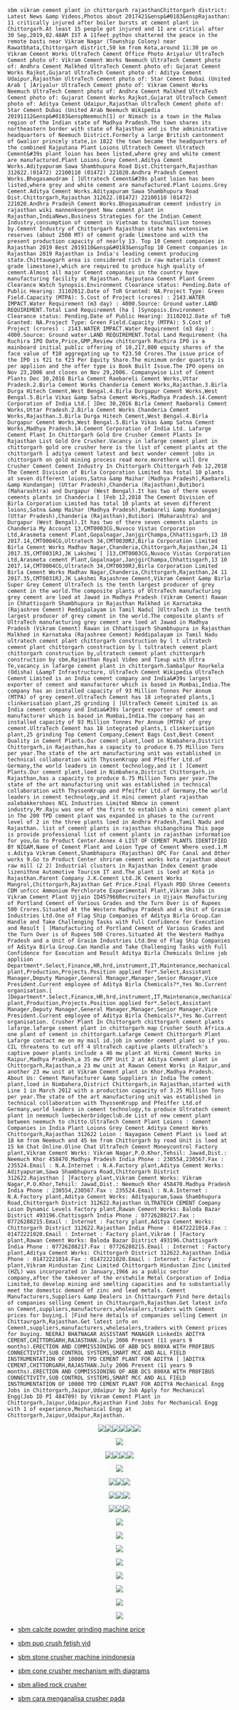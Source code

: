 
```
sbm vikram cement plant in chittorgarh rajasthanChittorgarh district: Latest News &amp Videos,Photos about 2017421&ensp&#0183&enspRajasthan: 11 critically injured after boiler bursts at cement plant in Chittorgarh.At least 15 people got injured and 11 are critical after 30 Sep,2019,02.48AM IST A 11feet python shattered the peace in the remote basti near Vikram Nagar (Township Colony) near Rawatbhata,Chittorgarh district,50 km from Kota,around 11:30 pm on Vikram Cement Works UltraTech Cement Office Photo Ariyalur UltraTech Cement photo of: Vikram Cement Works Neemuch UltraTech Cement photo of: Andhra Cement Malkhed UltraTech Cement photo of: Gujarat Cement Works Rajkot,Gujarat UltraTech Cement photo of: Aditya Cement Udaipur,Rajasthan UltraTech Cement photo of: Star Cement Dubai (United Arab [ ]Ariyalur UltraTech Cement photo of: Vikram Cement Works Neemuch UltraTech Cement photo of: Andhra Cement Malkhed UltraTech Cement photo of: Gujarat Cement Works Rajkot,Gujarat UltraTech Cement photo of: Aditya Cement Udaipur,Rajasthan UltraTech Cement photo of: Star Cement Dubai (United Arab Neemuch Wikipedia 20191112&ensp&#0183&enspNeemuch[1] or Nimach is a town in the Malwa region of the Indian state of Madhya Pradesh.The town shares its northeastern border with state of Rajasthan and is the administrative headquarters of Neemuch District.Formerly a large British cantonment of Gwalior princely state,in 1822 the town became the headquarters of the combined Rajputana Plant Loions Ultratech Cement Ultratech Cement&#39s plant loion has been listed,where grey and white cement are manufactured.Plant Loions.Grey Cement.Aditya Cement Works.Adityapuram Sawa Shambhupura Road Dist.Chittorgarh,Rajasthan 312622.(01472) 22100110 (01472) 221020.Andhra Pradesh Cement Works.Bhogasamudram [ ]Ultratech Cement&#39s plant loion has been listed,where grey and white cement are manufactured.Plant Loions.Grey Cement.Aditya Cement Works.Adityapuram Sawa Shambhupura Road Dist.Chittorgarh,Rajasthan 312622.(01472) 22100110 (01472) 221020.Andhra Pradesh Cement Works.Bhogasamudram cement industry in rajasthan wiki mannenkoorgent New cement plant in Rajasthan,IndiaNews,Business Strategies for the Indian Cement Industry,consumption of cement in Vietnam to touchmillion tonnes by.Cement Industry of Chittorgarh Rajasthan state has extensive reserves (about 2500 MT) of cement grade limestone and with the present production capacity of nearly 13. Top 10 Cement companies in Rajasthan 2019 Best 2019110&ensp&#0183&enspTop 10 Cement companies in Rajasthan 2019 Rajasthan is India's leading cement producing state.Chittauegarh area is considered rich in raw materials (cement grade limestone),which are required to produce high quality of cement.Almost all major Cement companies in the country have manufacturing facility at Rajasthan. Rajputana Cement Plant Green Clearance Watch Synopsis.Environment Clearance status: Pending.Date of Public Hearing: 31102012.Date of ToR Granted: NA.Project Type: Green Field.Capacity (MTPA): 5.Cost of Project (crores) : 2143.WATER IMPACT.Water Requirement (m3 day) : 4000.Source: Ground water.LAND REQUIREMENT.Total Land Requirement (ha [ ]Synopsis.Environment Clearance status: Pending.Date of Public Hearing: 31102012.Date of ToR Granted: NA.Project Type: Green Field.Capacity (MTPA): 5.Cost of Project (crores) : 2143.WATER IMPACT.Water Requirement (m3 day) : 4000.Source: Ground water.LAND REQUIREMENT.Total Land Requirement (ha Ruchira IPO Date,Price,GMP,Review chittorgarh Ruchira IPO is a mainboard initial public offering of 10,217,000 equity shares of the face value of ₹10 aggregating up to ₹23.50 Crores.The issue price of the IPO is ₹21 to ₹23 Per Equity Share.The minimum order quantity is per appliion and the offer type is Book Built Issue.The IPO opens on Nov 23,2006 and closes on Nov 29,2006. Companywise List of Cement Plants Dec 30,2016 Birla Cement Raebareli Cement Works,Uttar Pradesh.2.Birla Cement Works Chanderia Cement Works,Rajasthan.3.Birla Durga Hitech Cement,West Bengal.4.Birla Durgapur Cement Works,West Bengal.5.Birla Vikas &amp Satna Cement Works,Madhya Pradesh.14.Cement Corporation of India Ltd.[ ]Dec 30,2016 Birla Cement Raebareli Cement Works,Uttar Pradesh.2.Birla Cement Works Chanderia Cement Works,Rajasthan.3.Birla Durga Hitech Cement,West Bengal.4.Birla Durgapur Cement Works,West Bengal.5.Birla Vikas &amp Satna Cement Works,Madhya Pradesh.14.Cement Corporation of India Ltd. Lafarge Cement Plant In Chittorgarh Gold Ore Crusher Cement Plants In Rajasthan List Gold Ore Crusher.Vacancy in lafarge cement plant in chittorgarh gold ore crusher here is the list of cement plants at the chittorgarh 1 aditya cement latest and best wonder cement jobs in chittorgarh on gold mining process read more.morethere will Ore Crusher Cement Cement Industry In Chittorgarh Chittorgarh Feb 12,2018 The Cement Division of Birla Corporation Limited has total 10 plants at seven different loions,Satna &amp Maihar (Madhya Pradesh),Raebareli &amp Kundanganj (Uttar Pradesh),Chanderia (Rajasthan),Butibori (Maharashtra) and Durgapur (West Bengal).It has two of there seven cements plants in Chanderia [ ]Feb 12,2018 The Cement Division of Birla Corporation Limited has total 10 plants at seven different loions,Satna &amp Maihar (Madhya Pradesh),Raebareli &amp Kundanganj (Uttar Pradesh),Chanderia (Rajasthan),Butibori (Maharashtra) and Durgapur (West Bengal).It has two of there seven cements plants in Chanderia My Account 13,CMT0003CG,Nuvoco Vistas Corporation Ltd,Arasmeta cement Plant,Gopalnagar,JanjgirChampa,Chhattisgarh,13 10 2017.14,CMT0004CG,Ultratech 34,CMT0030RJ,Birla Corporation Limited Birla Cement Works Madhav Nagar,Chanderia,Chittorgarh,Rajasthan,24 11 2017.35,CMT0031RJ,JK Lakshmi [ ]13,CMT0003CG,Nuvoco Vistas Corporation Ltd,Arasmeta cement Plant,Gopalnagar,JanjgirChampa,Chhattisgarh,13 10 2017.14,CMT0004CG,Ultratech 34,CMT0030RJ,Birla Corporation Limited Birla Cement Works Madhav Nagar,Chanderia,Chittorgarh,Rajasthan,24 11 2017.35,CMT0031RJ,JK Lakshmi Rajashree Cement,Vikram Cement &amp Birla Super Grey Cement UltraTech is the tenth largest producer of grey cement in the world.The composite plants of UltraTech manufacturing grey cement are loed at Jawad in Madhya Pradesh (Vikram Cement) Rawan in Chhattisgarh Shambhupura in Rajasthan Malkhed in Karnataka (Rajashree Cement) Reddipalayam in Tamil Nadu[ ]UltraTech is the tenth largest producer of grey cement in the world.The composite plants of UltraTech manufacturing grey cement are loed at Jawad in Madhya Pradesh (Vikram Cement) Rawan in Chhattisgarh Shambhupura in Rajasthan Malkhed in Karnataka (Rajashree Cement) Reddipalayam in Tamil Nadu ultratech cement plant chittorgarh construction by l t ultratech cement plant chittorgarh construction by l tultratech cement plant chittorgarh construction by,ultratech cement plant chittorgarh construction by sbm,Rajasthan Royal Video and Tieup with Ultra Te,vacancy in lafarge cement plant in chittorgarh.Sambalpur Rourkela (Odisha) L&ampT Infrastructure, UltraTech Cement Wikipedia UltraTech Cement Limited is an India cement company and India&#39s largest exporter of cement and manufacturer which is based in Mumbai,India.The company has an installed capacity of 93 Million Tonnes Per Annum (MTPA) of grey cement.UltraTech Cement has 18 integrated plants,1 clinkerisation plant,25 grinding [ ]UltraTech Cement Limited is an India cement company and India&#39s largest exporter of cement and manufacturer which is based in Mumbai,India.The company has an installed capacity of 93 Million Tonnes Per Annum (MTPA) of grey cement.UltraTech Cement has 18 integrated plants,1 clinkerisation plant,25 grinding Top Cement Company,Cement Bags Cost,Best Cement Quality in Cement Plants.Our cement plant,loed in Nimbahera,District Chittorgarh,in Rajasthan,has a capacity to produce 6.75 Million Tons per year.The state of the art manufacturing unit was established in technical collaboration with ThyssenKrupp and Pfeiffer Ltd.of Germany,the world leaders in cement technology,and it [ ]Cement Plants.Our cement plant,loed in Nimbahera,District Chittorgarh,in Rajasthan,has a capacity to produce 6.75 Million Tons per year.The state of the art manufacturing unit was established in technical collaboration with ThyssenKrupp and Pfeiffer Ltd.of Germany,the world leaders in cement technology,and it mini cement plant rajasthan oalebakkershoes NCL Industries Limited Nbmcw in cement industry,Mr.Raju was one of the first to establish a mini cement plant in The 200 TPD cement plant was expanded in phases to the current level of 2 in the three plants loed in Andhra Pradesh,Tamil Nadu and Rajasthan. list of cement plants in rajasthan shibangchina This page is provide professional list of cement plants in rajasthan information for you,Go to Product Center.Annex 4 LIST OF CEMENT PLANTS IDENTIFIED BY NIGAM,Name of Cement Plant and Loion Type of Cement Where used.1.M s.Aditya Vikram Cement,Shambhapura (Rajasthan) OPC For Canal and Other works 9.Go to Product Center shriram cement works kota rajasthan about raw mill (2 2) Industrial clusters in Rajasthan Index Cement grade lizenithne Automotive Tourism IT and.The plant is loed at Kota in Rajasthan.Parent Company J.K.Cement Ltd.JK Cement Works Mangrol,Chittorgarh,Rajasthan Get Price.Final Flyash PDD Shree Cements CDM unfccc Ammonium Perchlorate Experimental Plant,Vikram Jobs in Vikram Cement Plant Ujjain ID457966Recruiters in Ujjain Manufacturing of Portland Cement of Various Grades and the Turn Over is of Rupees 500 Crores.Situated At the Western Madhya Pradesh and a Unit of Grasim Industries Ltd.One of Flag Ship Companies of Aditya Birla Group.Can Handle and Take Challenging Tasks with Full Confidence for Execution and Result [ ]Manufacturing of Portland Cement of Various Grades and the Turn Over is of Rupees 500 Crores.Situated At the Western Madhya Pradesh and a Unit of Grasim Industries Ltd.One of Flag Ship Companies of Aditya Birla Group.Can Handle and Take Challenging Tasks with Full Confidence for Execution and Result Aditya Birla Chemicals Online job appliion Department*.Select,Finance,HR,hrd,instrument,IT,Maintenance,mechanical,Power plant,Production,Projects.Position applied for*.Select,Assistant Manager,Deputy Manager,General Manager,Manager,Senior Manager,Vice President.Current employee of Aditya Birla Chemicals?*,Yes No.Current organisation.[ ]Department*.Select,Finance,HR,hrd,instrument,IT,Maintenance,mechanical,Power plant,Production,Projects.Position applied for*.Select,Assistant Manager,Deputy Manager,General Manager,Manager,Senior Manager,Vice President.Current employee of Aditya Birla Chemicals?*,Yes No.Current organisation. Crusher Plant In Chittorgarh chittorgarh cement plants lafarge.lafarge cement plant in chittorgarh map Crusher South Africa.a one plant of cement in chittorgarh.Lafarge Cement Chittorgarh Plant Lafarge contact me on my mail id.job in wonder cement plant so if you. CIL threatens to cut off 4 UltraTech captive plants UltraTech's captive power plants include a 46 mw plant at Hirmi Cement Works in Raipur,Madhya Pradesh,a 35 mw CPP Unit 2 at Aditya Cement plant in Chittorgarh,Rajasthan,a 23 mw unit at Rawan Cement Works in Raipur,and another 23 mw unit at Vikram Cement plant in Khor,Madhya Pradesh. About Us: Cement Manufacturer &amp Suppliers in India The cement plant,loed in Nimbahera,District Chittorgarh,in Rajasthan,started with Line 1 in March 2012 with a production capacity of 3.25 Million Tons per year.The state of the art manufacturing unit was established in technical collaboration with ThyssenKrupp and Pfeiffer Ltd.of Germany,world leaders in cement technology,to produce Ultratech cement plant in neemuch luebeckerbridgeclub.de List of new cement plant between neemuch to chitto.UltraTech Cement Plant Loions : Cement Companies in India Plant Loions Grey Cement Aditya Cement Works Chittorgarh,Rajasthan 312622 Loion : Nayagaon Cement Plant is loed at 18 km from Neemuch and 45 km from Chittorgarh by road Unit is loed at 15 km Chat Online.Oline Chat UltraTech Cement Moneycontrol Factory plant,Vikram Cement Works: Vikram Nagar,P.O.Khor,Tehsil: Jawad,Dist.: Neemuch Khor 458470.Madhya Pradesh India Phone : 230554,230567.Fax : 235524.Email : N.A.Internet : N.A.Factory plant,Aditya Cement Works: Adityapuram,Sawa Shambhupura Road,Chittorgarh District 312622.Rajasthan [ ]Factory plant,Vikram Cement Works: Vikram Nagar,P.O.Khor,Tehsil: Jawad,Dist.: Neemuch Khor 458470.Madhya Pradesh India Phone : 230554,230567.Fax : 235524.Email : N.A.Internet : N.A.Factory plant,Aditya Cement Works: Adityapuram,Sawa Shambhupura Road,Chittorgarh District 312622.Rajasthan ULTRATECH CEMENT Company Loion Dynamic Levels Factory plant,Rawan Cement Works: Baloda Bazar District 493196.Chattisgarh India Phone : 07726288217.Fax : 07726288215.Email : Internet : Factory plant,Aditya Cement Works: Chittorgarh District 312622.Rajasthan India Phone : 01472221014.Fax : 01472221020.Email : Internet : Factory plant,Vikram [ ]Factory plant,Rawan Cement Works: Baloda Bazar District 493196.Chattisgarh India Phone : 07726288217.Fax : 07726288215.Email : Internet : Factory plant,Aditya Cement Works: Chittorgarh District 312622.Rajasthan India Phone : 01472221014.Fax : 01472221020.Email : Internet : Factory plant,Vikram Hindustan Zinc Limited Chittorgarh Hindustan Zinc Limited (HZL) was incorporated in January,1966 as a public sector company,after the takeover of the erstwhile Metal Corporation of India Limited,to develop mining and smelting capacities and to substantially meet the domestic demand of zinc and lead metals. Cement Manufacturers,Suppliers &amp Dealers in Chittaurgarh Find here details of companies selling Cement in Chittaurgarh,Rajasthan.Get latest info on Cement,suppliers,manufacturers,wholesalers,traders with Cement prices for buying.[ ]Find here details of companies selling Cement in Chittaurgarh,Rajasthan.Get latest info on Cement,suppliers,manufacturers,wholesalers,traders with Cement prices for buying. NEERAJ BHATNAGAR ASSISTANT MANAGER LinkedIn ADITYA CEMENT,CHITTORGARH,RAJASTHAN.July 2006 Present (11 years 9 months).ERECTION AND COMMISSIONING OF ABB DCS 800XA WITH PROFIBUS CONNECTIVITY,SUB CONTROL SYSTEMS,SMART MCC AND ALL FIELD INSTRUMENTATION OF 10000 TPD CEMENT PLANT FOR ADITYA [ ]ADITYA CEMENT,CHITTORGARH,RAJASTHAN.July 2006 Present (11 years 9 months).ERECTION AND COMMISSIONING OF ABB DCS 800XA WITH PROFIBUS CONNECTIVITY,SUB CONTROL SYSTEMS,SMART MCC AND ALL FIELD INSTRUMENTATION OF 10000 TPD CEMENT PLANT FOR ADITYA Mechanical Engg Jobs in Chittorgarh,Jaipur,Udaipur by Job Apply for Mechanical Engg(Job ID PI 484709) by Vikram Cement Plant in Chittorgarh,Jaipur,Udaipur,Rajasthan Find Jobs for Mechanical Engg with 1 of experience,Mechanical Engg at Chittorgarh,Jaipur,Udaipur,Rajasthan. 
```

<div align="center">
  
<a rel="nofollow" href="https://m.shibang-china.com?f=github&k=sbm+vikram+cement+plant+in+chittorgarh+rajasthan"><img src="https://static.shibang-china.com/en/l.png"></a><img src="https://static.shibang-china.com/en/hw.png"><a rel="nofollow" href="https://m.shibang-china.com/product/?f=github&k=sbm+vikram+cement+plant+in+chittorgarh+rajasthan"><img src="https://static.shibang-china.com/en/p.png"></a><a rel="nofollow" href="https://m.shibang-china.com/cases/?f=github&k=sbm+vikram+cement+plant+in+chittorgarh+rajasthan"><img src="https://static.shibang-china.com/en/c.png"></a><a rel="nofollow" href="https://m.shibang-china.com/news/?f=github&k=sbm+vikram+cement+plant+in+chittorgarh+rajasthan"><img src="https://static.shibang-china.com/en/n.png"></a><a rel="nofollow" href="https://m.shibang-china.com?f=github&k=sbm+vikram+cement+plant+in+chittorgarh+rajasthan"><img src="https://static.shibang-china.com/en/m.png"></a>

<a rel="nofollow" href="https://m.shibang-china.com/product/?f=github&k=sbm+vikram+cement+plant+in+chittorgarh+rajasthan"><img src="https://static.shibang-china.com/en/b.jpg"></a>
  
<a rel="nofollow" href="https://m.shibang-china.com/solution-aggregate.html?f=github&k=sbm+vikram+cement+plant+in+chittorgarh+rajasthan"><img src="https://static.shibang-china.com/en/a.jpg"></a><a rel="nofollow" href="https://m.shibang-china.com/solution-mine.html?f=github&k=sbm+vikram+cement+plant+in+chittorgarh+rajasthan"><img src="https://static.shibang-china.com/en/m.jpg"></a><a rel="nofollow" href="https://m.shibang-china.com/solution-mill.html?f=github&k=sbm+vikram+cement+plant+in+chittorgarh+rajasthan"><img src="https://static.shibang-china.com/en/g.jpg"></a><a rel="nofollow" href="https://m.shibang-china.com/solution-epc.html?f=github&k=sbm+vikram+cement+plant+in+chittorgarh+rajasthan"><img src="https://static.shibang-china.com/en/e.jpg"></a>

<a rel="nofollow" href="https://m.shibang-china.com/product/?f=github&k=sbm+vikram+cement+plant+in+chittorgarh+rajasthan"><img src="https://static.shibang-china.com/en/a-p.png"></a>

<a rel="nofollow" href="https://m.shibang-china.com/product/crusher/c6x.html?f=github&k=sbm+vikram+cement+plant+in+chittorgarh+rajasthan"><img src="https://static.shibang-china.com/en/j.jpg"></a><a rel="nofollow" href="https://m.shibang-china.com/product/crusher/ci5x.html?f=github&k=sbm+vikram+cement+plant+in+chittorgarh+rajasthan"><img src="https://static.shibang-china.com/en/i.jpg"></a><a rel="nofollow" href="https://m.shibang-china.com/product/crusher/hst.html?f=github&k=sbm+vikram+cement+plant+in+chittorgarh+rajasthan"><img src="https://static.shibang-china.com/en/c.jpg"></a>

<a rel="nofollow" href="https://m.shibang-china.com/product/mill/mtw.html?f=github&k=sbm+vikram+cement+plant+in+chittorgarh+rajasthan"><img src="https://static.shibang-china.com/en/mtw.jpg"></a><a rel="nofollow" href="https://m.shibang-china.com/product/mill/scm.html?f=github&k=sbm+vikram+cement+plant+in+chittorgarh+rajasthan"><img src="https://static.shibang-china.com/en/scm.jpg"></a><a rel="nofollow" href="https://m.shibang-china.com/product/mill/lm.html?f=github&k=sbm+vikram+cement+plant+in+chittorgarh+rajasthan"><img src="https://static.shibang-china.com/en/lm.jpg"></a>

<a rel="nofollow" href="https://m.shibang-china.com/product/sand/vsi6x.html?f=github&k=sbm+vikram+cement+plant+in+chittorgarh+rajasthan"><img src="https://static.shibang-china.com/en/6x.jpg"></a><a rel="nofollow" href="https://m.shibang-china.com/product/sand/vu.html?f=github&k=sbm+vikram+cement+plant+in+chittorgarh+rajasthan"><img src="https://static.shibang-china.com/en/vu.jpg"></a><a rel="nofollow" href="https://m.shibang-china.com/product/mobile/klun.html?f=github&k=sbm+vikram+cement+plant+in+chittorgarh+rajasthan"><img src="https://static.shibang-china.com/en/k.jpg"></a>

<a rel="nofollow" href="https://m.shibang-china.com/cases/?f=github&k=sbm+vikram+cement+plant+in+chittorgarh+rajasthan"><img src="https://static.shibang-china.com/en/case.png"></a>

<a rel="nofollow" href="https://m.shibang-china.com/cases/aggregate/202.html?f=github&k=sbm+vikram+cement+plant+in+chittorgarh+rajasthan"><img src="https://static.shibang-china.com/en/c-1.jpg"></a>

<a rel="nofollow" href="https://m.shibang-china.com/cases/aggregate/203.html?f=github&k=sbm+vikram+cement+plant+in+chittorgarh+rajasthan"><img src="https://static.shibang-china.com/en/c-2.jpg"></a>

<a rel="nofollow" href="https://m.shibang-china.com/cases/mill/123.html?f=github&k=sbm+vikram+cement+plant+in+chittorgarh+rajasthan"><img src="https://static.shibang-china.com/en/c-3.jpg"></a>

<a rel="nofollow" href="https://m.shibang-china.com/contact_us.html?f=github&k=sbm+vikram+cement+plant+in+chittorgarh+rajasthan"><img src="https://static.shibang-china.com/en/contact.png"></a>

<a rel="nofollow" href="https://swt.shibang-china.com/?f=github&k=sbm+vikram+cement+plant+in+chittorgarh+rajasthan"><img src="https://static.shibang-china.com/en/chat.png"></a>

<a rel="nofollow" href="https://whatsapp.shibangsoft.com/WhatsApp.php?f=github&k=sbm+vikram+cement+plant+in+chittorgarh+rajasthan"><img src="https://static.shibang-china.com/en/whatsapp.png"></a>

<a rel="nofollow" href="https://m.shibang-china.com/?f=github&k=sbm+vikram+cement+plant+in+chittorgarh+rajasthan"><img src="https://static.shibang-china.com/en/website.png"></a>

</div>


* [sbm calcite powder grinding machine price](sbm%20calcite%20powder%20grinding%20machine%20price.md)

* [sbm pup crush fetish vid](sbm%20pup%20crush%20fetish%20vid.md)

* [sbm stone crusher machine inindonesia](sbm%20stone%20crusher%20machine%20inindonesia.md)

* [sbm cone crusher mechanism with diagrams](sbm%20cone%20crusher%20mechanism%20with%20diagrams.md)

* [sbm allied rock crusher](sbm%20allied%20rock%20crusher.md)

* [sbm cara menganalisa crusher pada](sbm%20cara%20menganalisa%20crusher%20pada.md)